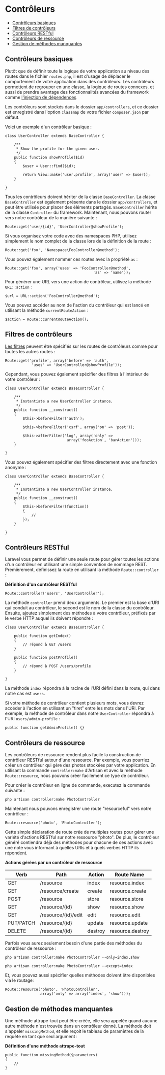 # Contrôleurs

- [Contrôleurs basiques](#basic-controllers)
- [Filtres de contrôleurs](#controller-filters)
- [Contrôleurs RESTful](#restful-controllers)
- [Contrôleurs de ressource](#resource-controllers)
- [Gestion de méthodes manquantes](#handling-missing-methods)

<a name="basic-controllers"></a>
## Contrôleurs basiques

Plutôt que de définir toute la logique de votre application au niveau des routes dans le fichier `routes.php`,  il est d'usage de déplacer le comportement de votre application dans des contrôleurs. Les contrôleurs permettent de regrouper en une classe, la logique de routes connexes, et aussi de prendre avantage des fonctionnalités avancées du framework comme [l'injection de dépendences](/docs/v4/doc/ioc).

Les contrôleurs sont stockés dans le dossier `app/controllers`, et ce dossier est enregistré dans l'option `classmap` de votre fichier `composer.json` par défaut.

Voici un exemple d'un contrôleur basique :

	class UserController extends BaseController {

		/**
		 * Show the profile for the given user.
		 */
		public function showProfile($id)
		{
			$user = User::find($id);

			return View::make('user.profile', array('user' => $user));
		}

	}

Tous les contrôleurs doivent hériter de la classe `BaseController`. La classe `BaseController` est également présente dans le dossier `app/controllers`, et peut être utilisée pour placer des éléments partagés. `BaseController` hérite de la classe `Controller` du framework. Maintenant, nous pouvons router vers notre contrôleur de la manière suivante :

	Route::get('user/{id}', 'UserController@showProfile');

Si vous organisez votre code avec des namespaces PHP, utilisez simplement le nom complet de la classe lors de la définition de la route :

	Route::get('foo', 'Namespace\FooController@method');

Vous pouvez également nommer ces routes avec la propriété `as` :

	Route::get('foo', array('uses' => 'FooController@method',
											'as' => 'name'));

Pour générer une URL vers une action de contrôleur, utilisez la méthode `URL::action` :

    $url = URL::action('FooController@method');

Vous pouvez accéder au nom de l'action du contrôleur qui est lancé en utilisant la méthode `currentRouteAction` :

    $action = Route::currentRouteAction();

<a name="controller-filters"></a>
## Filtres de contrôleurs

[Les filtres](/docs/v4/doc/routing#route-filters) peuvent être spécifiés sur les routes de contrôleurs comme pour toutes les autres routes :

	Route::get('profile', array('before' => 'auth',
				'uses' => 'UserController@showProfile'));

Cependant, vous pouvez également spécifier des filtres à l'intérieur de votre contrôleur :

	class UserController extends BaseController {

		/**
		 * Instantiate a new UserController instance.
		 */
		public function __construct()
		{
			$this->beforeFilter('auth');

			$this->beforeFilter('csrf', array('on' => 'post'));

			$this->afterFilter('log', array('only' =>
								array('fooAction', 'barAction')));
		}

	}

Vous pouvez également spécifier des filtres directement avec une fonction anonyme :

	class UserController extends BaseController {

		/**
		 * Instantiate a new UserController instance.
		 */
		public function __construct()
		{
			$this->beforeFilter(function()
			{
				//
			});
		}

	}

<a name="restful-controllers"></a>
## Contrôleurs RESTful

Laravel vous permet de définir une seule route pour gérer toutes les actions d'un contrôleur en utilisant une simple convention de nommage REST. Premièrement, définissez la route en utilisant la méthode `Route::controller` :

**Définition d'un contrôleur RESTful**

	Route::controller('users', 'UserController');

La méthode `controller` prend deux arguments. Le premier est la base d'URI qui conduit au contrôleur, le second est le nom de la classe du contrôleur. Ensuite, ajoutez simplement des méthodes à votre contrôleur, préfixés par le verbe HTTP auquel ils doivent répondre :

	class UserController extends BaseController {

		public function getIndex()
		{
			// répond à GET /users
		}

		public function postProfile()
		{
			// répond à POST /users/profile
		}

	}

La méthode `index` répondra à la racine de l'URI défini dans la route, qui dans notre cas est `users`.

Si votre méthode de contrôleur contient plusieurs mots, vous devrez accéder à l'action en utilisant un "tiret" entre les mots dans l'URI. Par exemple, la méthode de contrôleur dans notre `UserController` répondra à l'URI `users/admin-profile` :

	public function getAdminProfile() {}

<a name="resource-controllers"></a>
## Contrôleurs de ressource

Les contrôleurs de ressource rendent plus facile la construction de contrôleur RESTful autour d'une ressource. Par exemple, vous pourriez créer un contrôleur qui gère des photos stockées par votre application. En utilisant la commande `controller:make` d'Artisan et avec la méthode `Route::resource`, nous pouvons créer facilement ce type de contrôleur.

Pour créer le contrôleur en ligne de commande, executez la commande suivante :

	php artisan controller:make PhotoController

Maintenant nous pouvons enregistrer une route "resourceful" vers notre contrôleur :

	Route::resource('photo', 'PhotoController');

Cette simple déclaration de route crée de multiples routes pour gérer une variété d'actions RESTful sur notre ressource "photo". De plus, le contrôleur généré contiendra déjà des méthodes pour chacune de ces actions avec une note vous informant à quelles URIs et à quels verbes HTTP ils répondent.

**Actions gérées par un contrôleur de ressource**

Verb      | Path                  | Action       | Route Name
----------|-----------------------|--------------|---------------------
GET       | /resource             | index        | resource.index
GET       | /resource/create      | create       | resource.create
POST      | /resource             | store        | resource.store
GET       | /resource/{id}        | show         | resource.show
GET       | /resource/{id}/edit   | edit         | resource.edit
PUT/PATCH | /resource/{id}        | update       | resource.update
DELETE    | /resource/{id}        | destroy      | resource.destroy

Parfois vous aurez seulement besoin d'une partie des méthodes du contrôleur de ressource :

	php artisan controller:make PhotoController --only=index,show

	php artisan controller:make PhotoController --except=index

Et, vous pouvez aussi spécifier quelles méthodes doivent être disponibles via le routage:

	Route::resource('photo', 'PhotoController',
					array('only' => array('index', 'show')));

<a name="handling-missing-methods"></a>
## Gestion de méthodes manquantes

Une méthode attrape-tout peut être créée, elle sera appelée quand aucune autre méthode n'est trouvée dans un contrôleur donné. La méthode doit s'appeler `missingMethod`, et elle reçoit le tableau de paramètres de la requête en tant que seul argument :

**Définition d'une méthode attrape-tout**

	public function missingMethod($parameters)
	{
		//
	}
